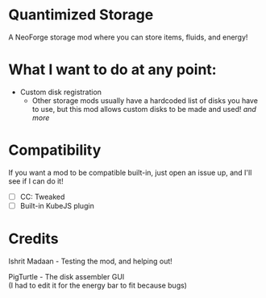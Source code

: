 # Quantimized Storage
A NeoForge storage mod where you can store items, fluids, and energy!

# What I want to do at any point:
- Custom disk registration
  - Other storage mods usually have a hardcoded list of disks you have to use, but this mod allows custom disks to be made and used!
*and more*


# Compatibility
If you want a mod to be compatible built-in, just open an issue up, and I'll see if I can do it!
- [ ] CC: Tweaked
- [ ] Built-in KubeJS plugin

# Credits
Ishrit Madaan - Testing the mod, and helping out!

PigTurtle - The disk assembler GUI \
(I had to edit it for the energy bar to fit because bugs)
